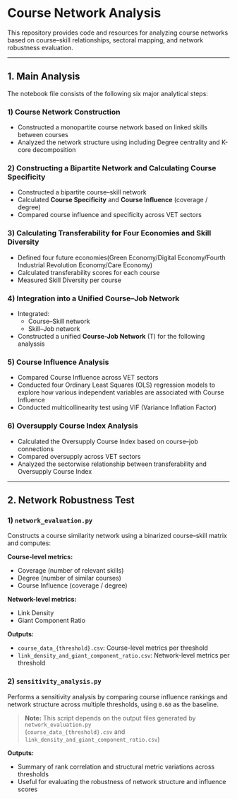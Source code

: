 # Course Network Analysis

This repository provides code and resources for analyzing course networks based on course–skill relationships, sectoral mapping, and network robustness evaluation.

---

## 1. Main Analysis

The notebook file consists of the following six major analytical steps:

### 1) Course Network Construction
- Constructed a monopartite course network based on linked skills between courses
- Analyzed the network structure using including Degree centrality and K-core decomposition

### 2) Constructing a Bipartite Network and Calculating Course Specificity
- Constructed a bipartite course–skill network
- Calculated **Course Specificity** and **Course Influence** (coverage / degree)
- Compared course influence and specificity across VET sectors

### 3) Calculating Transferability for Four Economies and Skill Diversity
- Defined four future economies(Green Economy/Digital Economy/Fourth Industrial Revolution Economy/Care Economy)
- Calculated transferability scores for each course
- Measured Skill Diversity per course

### 4) Integration into a Unified Course–Job Network
- Integrated:
  - Course–Skill network
  - Skill–Job network
- Constructed a unified **Course-Job Network** (T) for the following analyssis

### 5) Course Influence Analysis
- Compared Course Influence across VET sectors
- Conducted four Ordinary Least Squares (OLS) regression models to explore how various independent variables are associated with Course Influence
- Conducted multicollinearity test using VIF (Variance Inflation Factor)

### 6) Oversupply Course Index Analysis
- Calculated the Oversupply Course Index based on course–job connections
- Compared oversupply across VET sectors
- Analyzed the sectorwise relationship between transferability and Oversupply Course Index

---

## 2. Network Robustness Test

### 1) `network_evaluation.py`
Constructs a course similarity network using a binarized course–skill matrix and computes:

**Course-level metrics:**
- Coverage (number of relevant skills)
- Degree (number of similar courses)
- Course Influence (coverage / degree)

**Network-level metrics:**
- Link Density
- Giant Component Ratio

**Outputs:**
- `course_data_{threshold}.csv`: Course-level metrics per threshold  
- `link_density_and_giant_component_ratio.csv`: Network-level metrics per threshold

### 2) `sensitivity_analysis.py`
Performs a sensitivity analysis by comparing course influence rankings and network structure across multiple thresholds, using `0.60` as the baseline.

> **Note:** This script depends on the output files generated by `network_evaluation.py`  
> (`course_data_{threshold}.csv` and `link_density_and_giant_component_ratio.csv`)

**Outputs:**
- Summary of rank correlation and structural metric variations across thresholds  
- Useful for evaluating the robustness of network structure and influence scores




